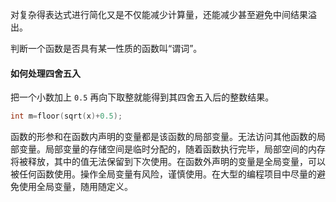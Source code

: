 对复杂得表达式进行简化又是不仅能减少计算量，还能减少甚至避免中间结果溢出。

判断一个函数是否具有某一性质的函数叫“谓词”。



#### 如何处理四舍五入

把一个小数加上 `0.5` 再向下取整就能得到其四舍五入后的整数结果。

```c++
int m=floor(sqrt(x)+0.5);
```



函数的形参和在函数内声明的变量都是该函数的局部变量。无法访问其他函数的局部变量。局部变量的存储空间是临时分配的，随着函数执行完毕，局部空间的内存将被释放，其中的值无法保留到下次使用。在函数外声明的变量是全局变量，可以被任何函数使用。操作全局变量有风险，谨慎使用。在大型的编程项目中尽量的避免使用全局变量，随用随定义。

